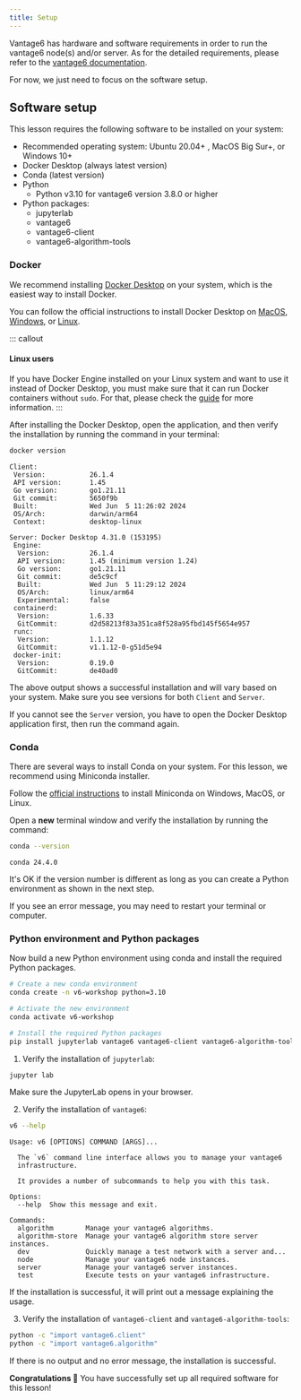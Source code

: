 ```yaml
---
title: Setup
---
```


Vantage6 has hardware and software requirements in order to run the vantage6 node(s) and/or server. As for the detailed requirements, please refer to the [vantage6 documentation](https://docs.vantage6.ai/en/main/node/requirements.html).

For now, we just need to focus on the software setup.

## Software setup

This lesson requires the following software to be installed on your system:

- Recommended operating system: Ubuntu 20.04+ , MacOS Big Sur+, or Windows 10+
- Docker Desktop (always latest version)
- Conda (latest version)
- Python
    - Python v3.10 for vantage6 version 3.8.0 or higher
- Python packages:
    - jupyterlab
    - vantage6
    - vantage6-client
    - vantage6-algorithm-tools

### Docker

We recommend installing [Docker Desktop](https://www.docker.com/products/docker-desktop/) on your system, which is the easiest way to install Docker.

You can follow the official instructions to install Docker Desktop on [MacOS](https://docs.docker.com/desktop/install/mac-install/), [Windows](https://docs.docker.com/desktop/install/windows-install/), or [Linux](https://docs.docker.com/desktop/install/linux-install/).

::: callout
#### Linux users
If you have Docker Engine installed on your Linux system and want to use it instead of Docker Desktop, you must make sure that it can run Docker containers without `sudo`. For that, please check the [guide](https://docs.docker.com/engine/install/linux-postinstall/) for more information.
:::

After installing the Docker Desktop, open the application, and then verify the installation by running the command in your terminal:

```bash
docker version
```

```Output
Client:
 Version:           26.1.4
 API version:       1.45
 Go version:        go1.21.11
 Git commit:        5650f9b
 Built:             Wed Jun  5 11:26:02 2024
 OS/Arch:           darwin/arm64
 Context:           desktop-linux

Server: Docker Desktop 4.31.0 (153195)
 Engine:
  Version:          26.1.4
  API version:      1.45 (minimum version 1.24)
  Go version:       go1.21.11
  Git commit:       de5c9cf
  Built:            Wed Jun  5 11:29:12 2024
  OS/Arch:          linux/arm64
  Experimental:     false
 containerd:
  Version:          1.6.33
  GitCommit:        d2d58213f83a351ca8f528a95fbd145f5654e957
 runc:
  Version:          1.1.12
  GitCommit:        v1.1.12-0-g51d5e94
 docker-init:
  Version:          0.19.0
  GitCommit:        de40ad0
```

The above output shows a successful installation and will vary based on your system. Make sure you see versions for both `Client` and `Server`.

If you cannot see the `Server` version, you have to open the Docker Desktop application first, then run the command again.

### Conda

There are several ways to install Conda on your system. For this lesson, we recommend using Miniconda installer.

Follow the [official instructions](https://docs.anaconda.com/free/miniconda/#quick-command-line-install) to install Miniconda on Windows, MacOS, or Linux.

Open a **new** terminal window and verify the installation by running the command:

```bash
conda --version
```

```Output
conda 24.4.0
```

It's OK if the version number is different as long as you can create a Python environment as shown in the next step.

If you see an error message, you may need to restart your terminal or computer.


### Python environment and Python packages

Now build a new Python environment using conda and install the required Python packages.

```bash
# Create a new conda environment
conda create -n v6-workshop python=3.10

# Activate the new environment
conda activate v6-workshop

# Install the required Python packages
pip install jupyterlab vantage6 vantage6-client vantage6-algorithm-tools
```

1. Verify the installation of `jupyterlab`:

```bash
jupyter lab
```

Make sure the JupyterLab opens in your browser.


2. Verify the installation of `vantage6`:

```bash
v6 --help
```

```Output
Usage: v6 [OPTIONS] COMMAND [ARGS]...

  The `v6` command line interface allows you to manage your vantage6
  infrastructure.

  It provides a number of subcommands to help you with this task.

Options:
  --help  Show this message and exit.

Commands:
  algorithm        Manage your vantage6 algorithms.
  algorithm-store  Manage your vantage6 algorithm store server instances.
  dev              Quickly manage a test network with a server and...
  node             Manage your vantage6 node instances.
  server           Manage your vantage6 server instances.
  test             Execute tests on your vantage6 infrastructure.
```

If the installation is successful, it will print out a message explaining the usage.

3. Verify the installation of `vantage6-client` and `vantage6-algorithm-tools`:

```bash
python -c "import vantage6.client"
python -c "import vantage6.algorithm"
```

If there is no output and no error message, the installation is successful.



**Congratulations 🎉** You have successfully set up all required software for this lesson!
